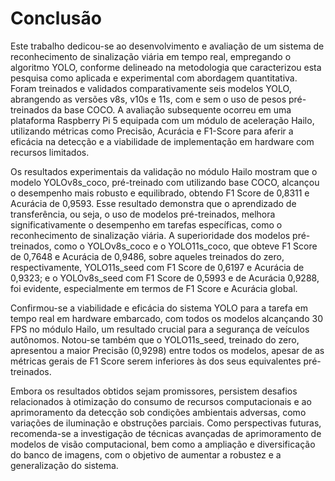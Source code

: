 # Conclusão

Este trabalho dedicou-se ao desenvolvimento e avaliação de um sistema de reconhecimento de sinalização viária em tempo real, empregando o algoritmo YOLO, conforme delineado na metodologia que caracterizou esta pesquisa como aplicada e experimental com abordagem quantitativa. Foram treinados e validados comparativamente seis modelos YOLO, abrangendo as versões v8s, v10s e 11s, com e sem o uso de pesos pré-treinados da base COCO. A avaliação subsequente ocorreu em uma plataforma Raspberry Pi 5 equipada com um módulo de aceleração Hailo, utilizando métricas como Precisão, Acurácia e F1-Score para aferir a eficácia na detecção e a viabilidade de implementação em hardware com recursos limitados.

Os resultados experimentais da validação no módulo Hailo mostram que o modelo YOLOv8s_coco, pré-treinado com  utilizando base COCO, alcançou o desempenho mais robusto e equilibrado, obtendo F1 Score de 0,8311 e Acurácia de 0,9593.  Esse resultado demonstra que o aprendizado de transferência, ou seja, o uso de modelos pré-treinados, melhora significativamente o desempenho em tarefas específicas, como o reconhecimento de sinalização viária. A superioridade dos modelos pré-treinados, como o YOLOv8s_coco e o  YOLO11s_coco, que obteve F1 Score de 0,7648 e Acurácia de 0,9486, sobre aqueles treinados do zero, respectivamente, YOLO11s_seed com F1 Score de 0,6197 e Acurácia de 0,9323; e o YOLOv8s_seed com F1 Score de 0,5993 e de Acurácia 0,9288, foi evidente, especialmente em termos de F1 Score e Acurácia global.

Confirmou-se a viabilidade e eficácia do sistema YOLO para a tarefa em tempo real em hardware embarcado, com todos os modelos alcançando 30 FPS no módulo Hailo, um resultado crucial para a segurança de veículos autônomos. Notou-se também que o YOLO11s_seed, treinado do zero, apresentou a maior Precisão (0,9298) entre todos os modelos, apesar de as métricas gerais de F1 Score serem inferiores às dos seus equivalentes pré-treinados.

Embora os resultados obtidos sejam promissores, persistem desafios relacionados à otimização do consumo de recursos computacionais e ao aprimoramento da detecção sob condições ambientais adversas, como variações de iluminação e obstruções parciais. Como perspectivas futuras, recomenda-se a investigação de técnicas avançadas de aprimoramento de modelos de visão computacional, bem como a ampliação e diversificação do banco de imagens, com o objetivo de aumentar a robustez e a generalização do sistema.
